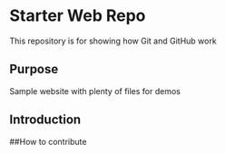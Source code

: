 # Starter Web Repo

This repository is for showing how Git and GitHub work

## Purpose

Sample website with plenty of files for demos
## Introduction
##How to contribute
